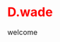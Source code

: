 <style>
  .redtext{
  color:red;
  }
  
  p{
  font-size:16px;
  }
  

</style>

<h1 class="redtext" font-size:128px>D.wade</h1>  
<p>welcome</p>
